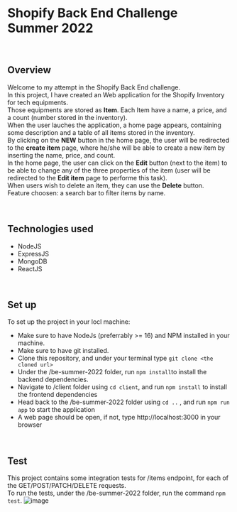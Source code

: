 # Shopify Back End Challenge Summer 2022

&nbsp;
## Overview
Welcome to my attempt in the Shopify Back End challenge. <br/>
In this project, I have created an Web application for the Shopify Inventory for tech equipments. <br/>
Those equipments are stored as **Item**. Each Item have a name, a price, and a count (number stored in the inventory). <br/>
When the user lauches the application, a home page appears, containing some description and a table of all items stored in the inventory. <br/>
By clicking on the **NEW** button in the home page, the user will be redirected to the **create item** page, where he/she will be able to create a new item by inserting the name, price, and count. <br/>
In the home page, the user can click on the **Edit** button (next to the item) to be able to change any of the three properties of the item (user will be redirected to the **Edit item** page to performe this task). <br/>
When users wish to delete an item, they can use the **Delete** button. <br/>
Feature choosen: a search bar to filter items by name.

&nbsp;
## Technologies used
- NodeJS
- ExpressJS
- MongoDB
- ReactJS

&nbsp;
## Set up
To set up the project in your locl machine:
- Make sure to have NodeJs (preferrably >= 16) and NPM installed in your machine.
- Make sure to have git installed.
- Clone this repository, and under your terminal type `git clone <the cloned url>`
- Under the /be-summer-2022 folder, run `npm install`to install the backend dependencies.
- Navigate to /client folder using `cd client`, and run `npm install` to install the frontend dependencies
- Head back to the /be-summer-2022 folder using `cd ..` , and run `npm run app` to start the application
- A web page should be open, if not, type http://localhost:3000 in your browser

&nbsp;
## Test
This project contains some integration tests for /items endpoint, for each of the GET/POST/PATCH/DELETE requests. <br/>
To run the tests, under the /be-summer-2022 folder, run the command `npm test`.
![image](https://user-images.githubusercontent.com/59850587/149631834-e8112bc1-6bbc-4ec7-8e55-b86b7f9c55b2.png)

